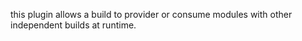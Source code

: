 this plugin allows a build to provider or consume modules with other independent builds at runtime.
